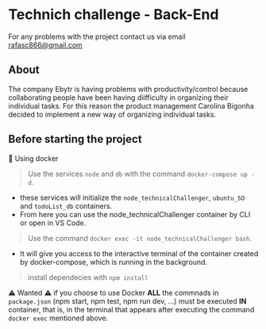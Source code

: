 # Technich challenge - Back-End

For any problems with the project contact us via email rafasc866@gmail.com

## About
The company Ebytr is having problems with productivity/control because collaborating people have been having diifficulty in organizing their individual tasks. For this reason the product management Carolina Bigonha decided to implement a new way of organizing individual tasks.

## Before starting the project

  🐳 Using docker

  > Use the services `node` and `db` with the command `docker-compose up -d`.
  - these services will initialize the `node_technicalChallenger`, `ubuntu_SO` and `todoList_db` containers.
  - From here you can use the node_technicalChallenger container by CLI or open in VS Code.

  > Use the command `docker exec -it node_technicalChallenger bash`.
  - It will give you access to the interactive terminal of the container created by docker-compose, which is running in the background.

  > install dependecies with `npm install`

  ⚠ Wanted ⚠ if you choose to  use Docker **ALL** the commnads in `package.json` (npm start, npm test, npm run dev, ...) must be executed **IN** container, that is, in the terminal that appears after executing the command `docker exec` mentioned above. 
